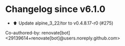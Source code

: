 # Changelog since v6.1.0
- ⬆️ Update alpine_3_22/tor to v0.4.8.17-r0 (#275)

Co-authored-by: renovate[bot] <29139614+renovate[bot]@users.noreply.github.com> 
